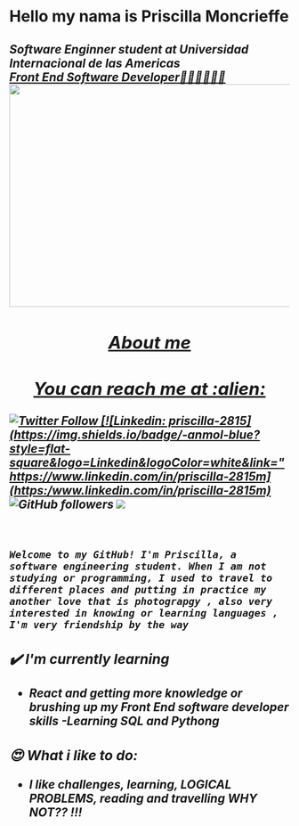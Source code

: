# Hello my nama is Priscilla Moncrieffe



<h2 font-size="10px"><em>Software Enginner student at Universidad Internacional de las Americas <a href="http://www.unb.br"</a<img src="https://media.giphy.com/media/fYSnHlufseco8Fh93Z/giphy.gif" width="30"></br>Front End Software Developer👩🏻‍💻👩🏻‍💻
	
<img src="https://user-images.githubusercontent.com/87598302/150879501-5f61bfb9-cb95-41c0-a36d-6d6a4af62612.png" width="950px" height="400px">

	
	

<h2 align="center">About me</h2>
	
	
<h2 align="center">You can reach me at :alien:</h2> 
	
	
![Twitter Follow](https://img.shields.io/twitter/follow/PilyMoncri?label=Follow)
[![Linkedin: priscilla-2815](https://img.shields.io/badge/-anmol-blue?style=flat-square&logo=Linkedin&logoColor=white&link="https://www.linkedin.com/in/priscilla-2815m](https:/www.linkedin.com/in/priscilla-2815m)
![GitHub followers](https://img.shields.io/github/followers/Pily28?label=Follow&style=social)
![](https://visitor-badge.glitch.me/badge?page_id=anmol098.anmol098)

	
  
<br>
	
	
	Welcome to my GitHub! I'm Priscilla, a software engineering student. When I am not studying or programming, I used to travel to different places and putting in practice my another love that is photograpgy , also very interested in knowing or learning languages , I'm very friendship by the way 

### ✔️ I'm currently learning
- React and getting more knowledge or brushing up my Front End software developer skills
-Learning SQL and Pythong

### 😍 What i like to do:
- I like challenges, learning, LOGICAL PROBLEMS, reading and travelling WHY NOT?? !!!

